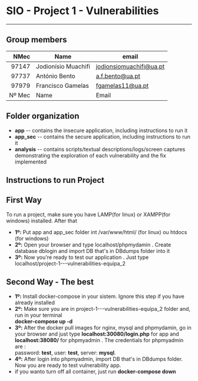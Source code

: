 # SIO - Project 1 - Vulnerabilities

-----

## Group members

| NMec | Name | email |
|--:|---|---|
| 97147 | Jodionísio Muachifi  | jodionsiomuachifi@ua.pt |
| 97737 | António Bento | a.f.bento@ua.pt |
| 97979 | Francisco Gamelas | fgamelas11@ua.pt |
| Nº Mec | Name | Email |


## Folder organization

- **app** -- contains the insecure application, including instructions to run it
- **app_sec** -- contains the secure application, including instructions to run it
- **analysis** -- contains scripts/textual descriptions/logs/screen captures demonstrating the exploration of each vulnerability and the fix implemented

## Instructions to run Project

## First Way
To run a project, make sure you have LAMP(for linux) or XAMPP(for windows) installed. After that
- **1º:** Put app and app_sec folder int /var/www/html/ (for linux) ou htdocs (for windows)
- **2º:** Open your browser and type localhost/phpmydamin . Create database dblogin and import DB that's in DBdumps folder into it
- **3º:** Now you're ready to test our application . Just type localhost/project-1---vulnerabilities-equipa_2
## Second Way - The best
- **1º:** Install docker-compose in your sistem. Ignore this step if you have already installed 
- **2º:** Make sure you are in project-1---vulnerabilities-equipa_2 folder and,  run in your terminal <br> **docker-compose up -d**
- **3º:** After the docker pull images for nginx, mysql and phpmydamin, go in your browser and just type **localhost:30080/login.php** for app and **localhost:38080/** for phpmyadmin . The credentials for phpmyadmin are :<br> password: **test**, user: **test**, server: **mysql**.
- **4º:** After login into phpmyadmin, import DB that's in DBdumps folder. Now you are ready to test vulnerability app.
- if you wanto turn off all container, just run **docker-compose down**
